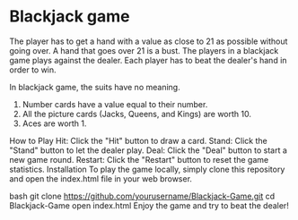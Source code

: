 # Blackjack game
The player has to get a hand with a value as close to 21 as possible without going over. 
A hand that goes over 21 is a bust. 
The players in a blackjack game plays against the dealer. Each player has to beat the dealer's hand in order to win.

In blackjack game, the suits have no meaning. 
1. Number cards have a value equal to their number.
2. All the picture cards (Jacks, Queens, and Kings) are worth 10. 
3. Aces are worth 1.

How to Play
Hit: Click the "Hit" button to draw a card.
Stand: Click the "Stand" button to let the dealer play.
Deal: Click the "Deal" button to start a new game round.
Restart: Click the "Restart" button to reset the game statistics.
Installation
To play the game locally, simply clone this repository and open the index.html file in your web browser.

bash
git clone https://github.com/yourusername/Blackjack-Game.git
cd Blackjack-Game
open index.html
Enjoy the game and try to beat the dealer!
